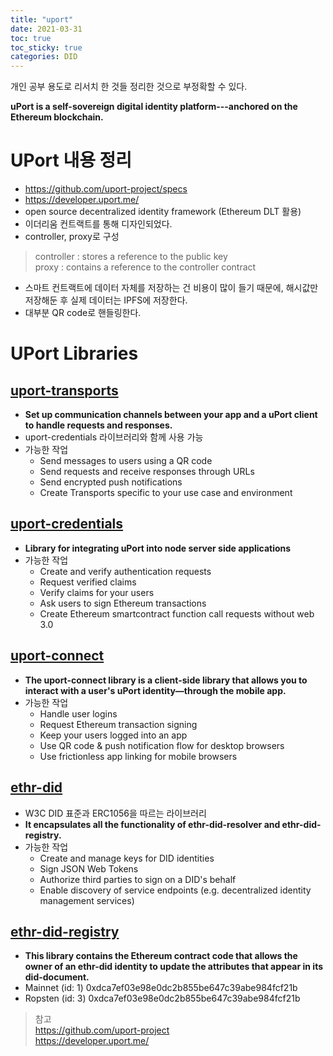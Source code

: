 ```yaml
---
title: "uport"
date: 2021-03-31
toc: true
toc_sticky: true
categories: DID
---
```


개인 공부 용도로 리서치 한 것들 정리한 것으로 부정확할 수 있다.   

__uPort is a self-sovereign digital identity platform---anchored on the Ethereum blockchain.__

# UPort 내용 정리
- https://github.com/uport-project/specs
- https://developer.uport.me/
- open source decentralized identity framework (Ethereum DLT 활용)
- 이더리움 컨트랙트를 통해 디자인되었다. 
- controller, proxy로 구성

> controller : stores a reference to the public key   
> proxy : contains a reference to the controller contract

- 스마트 컨트랙트에 데이터 자체를 저장하는 건 비용이 많이 들기 때문에, 해시값만 저장해둔 후 실제 데이터는 IPFS에 저장한다.
- 대부분 QR code로 핸들링한다.

# UPort Libraries

## [uport-transports](https://developer.uport.me/categories/uport-transports)
- __Set up communication channels between your app and a uPort client to handle requests and responses.__
- uport-credentials 라이브러리와 함께 사용 가능
- 가능한 작업
    - Send messages to users using a QR code
    - Send requests and receive responses through URLs
    - Send encrypted push notifications
    - Create Transports specific to your use case and environment


## [uport-credentials](https://developer.uport.me/categories/uport-credentials)
- __Library for integrating uPort into node server side applications__
- 가능한 작업
    - Create and verify authentication requests
    - Request verified claims
    - Verify claims for your users
    - Ask users to sign Ethereum transactions
    - Create Ethereum smartcontract function call requests without web 3.0

## [uport-connect](https://developer.uport.me/categories/uport-connect)
- __The uport-connect library is a client-side library that allows you to interact with a user's uPort identity—through the mobile app.__
- 가능한 작업
    - Handle user logins
    - Request Ethereum transaction signing
    - Keep your users logged into an app
    - Use QR code & push notification flow for desktop browsers
    - Use frictionless app linking for mobile browsers



## [ethr-did](https://developer.uport.me/categories/ethr-did#ethr-did)
- W3C DID 표준과 ERC1056을 따르는 라이브러리
- __It encapsulates all the functionality of ethr-did-resolver and ethr-did-registry.__
- 가능한 작업
    - Create and manage keys for DID identities
    - Sign JSON Web Tokens
    - Authorize third parties to sign on a DID's behalf
    - Enable discovery of service endpoints (e.g. decentralized identity management services)

## [ethr-did-registry](https://developer.uport.me/categories/ethr-did-registry)
- __This library contains the Ethereum contract code that allows the owner of an ethr-did identity to update the attributes that appear in its did-document.__
- Mainnet (id: 1)	0xdca7ef03e98e0dc2b855be647c39abe984fcf21b
- Ropsten (id: 3)	0xdca7ef03e98e0dc2b855be647c39abe984fcf21b


> 참고   
> https://github.com/uport-project   
> https://developer.uport.me/   